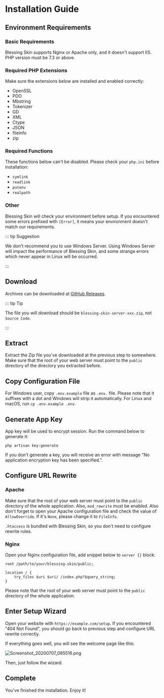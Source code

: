 # Installation Guide

## Environment Requirements

### Basic Requirements

Blessing Skin supports Nginx or Apache only, and it doesn't support IIS. PHP version must be 7.3 or above.

### Required PHP Extensions

Make sure the extensions below are installed and enabled correctly:

- OpenSSL
- PDO
- Mbstring
- Tokenizer
- GD
- XML
- Ctype
- JSON
- fileinfo
- zip

 ### Required Functions

These functions below can't be disabled. Please check your `php.ini` before installation:

- `symlink`
- `readlink`
- `putenv`
- `realpath`

### Other

Blessing Skin will check your environment before setup. If you encountered some errors prefixed with `[Error]`, it means your environment doesn't match our requirements.

::: tip Suggestion

We don't recommend you to use Windows Server. Using Windows Server will impact the performance of Blessing Skin, and some strange errors which never appear in Linux will be occurred.

:::

## Download

Archives can be downloaded at [GitHub Releases](https://github.com/bs-community/blessing-skin-server/releases).

::: tip Tip

The file you will download should be `blessing-skin-server-xxx.zip`, not `Source Code`.

:::

## Extract

Extract the Zip file you've downloaded at the previous step to somewhere. Make sure that the root of your web server must point to the `public` directory of the directory you extracted before.

## Copy Configuration File

For Windows user, copy `.env.example` file as `.env.` file. Please note that it suffixes with a dot and Windows will strip it automatically. For Linux and macOS, run `cp .env.example .env`.

## Generate App Key

App key will be used to encrypt session. Run the command below to generate it:

```
php artisan key:generate
```

If you don't generate a key, you will receive an error with message "No application encryption key has been specified.".

## Configure URL Rewrite

### Apache

Make sure that the root of your web server must point to the `public` directory of the whole application. Also, `mod_rewrite` must be enabled. Also don't forget to open your Apache configuration file and check the value of `AllowOverride`. If it's `None`, please change it to `FileInfo`.

`.htaccess` is bundled with Blessing Skin, so you don't need to configure rewrite rules.

### Nginx

Open your Nginx configuration file, add snippet below to `server {}` block:

```nginx
root /path/to/your/blessing-skin/public;

location / {
    try_files $uri $uri/ /index.php?$query_string;
}
```

Please note that the root of your web server must point to the `public` directory of the whole application.

## Enter Setup Wizard

Open your website with `https://example.com/setup`. If you encountered "404 Not Found", you should go back to previous step and  configure URL rewrite correctly.

If everything goes well, you will see the welcome page like this:

![Screenshot_20200707_085516.png](https://i.loli.net/2020/07/07/AtLzUwGhc4vp6fg.png)

Then, just follow the wizard.

## Complete

You've finished the installation. Enjoy it!